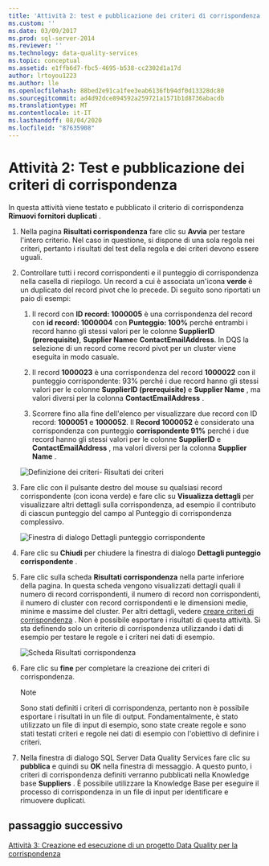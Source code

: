 ```yaml
---
title: 'Attività 2: test e pubblicazione dei criteri di corrispondenza | Microsoft Docs'
ms.custom: ''
ms.date: 03/09/2017
ms.prod: sql-server-2014
ms.reviewer: ''
ms.technology: data-quality-services
ms.topic: conceptual
ms.assetid: e1ffb6d7-fbc5-4695-b538-cc2302d1a17d
author: lrtoyou1223
ms.author: lle
ms.openlocfilehash: 88bed2e91ca1fee3eab6136fb94df0d13328dc80
ms.sourcegitcommit: ad4d92dce894592a259721a1571b1d8736abacdb
ms.translationtype: MT
ms.contentlocale: it-IT
ms.lasthandoff: 08/04/2020
ms.locfileid: "87635908"
---
```

# <a name="task-2-testing-and-publishing-the-matching-policy"></a>Attività 2: Test e pubblicazione dei criteri di corrispondenza
  In questa attività viene testato e pubblicato il criterio di corrispondenza **Rimuovi fornitori duplicati** .  
  
1.  Nella pagina **Risultati corrispondenza** fare clic su **Avvia** per testare l'intero criterio. Nel caso in questione, si dispone di una sola regola nei criteri, pertanto i risultati del test della regola e dei criteri devono essere uguali.  
  
2.  Controllare tutti i record corrispondenti e il punteggio di corrispondenza nella casella di riepilogo. Un record a cui è associata un'icona **verde** è un duplicato del record pivot che lo precede. Di seguito sono riportati un paio di esempi:  
  
    1.  Il record con **ID record: 1000005** è una corrispondenza del record con **id record: 1000004** con **Punteggio: 100%** perché entrambi i record hanno gli stessi valori per le colonne **SupplierID (prerequisite)**, **Supplier Name**e **ContactEmailAddress**. In DQS la selezione di un record come record pivot per un cluster viene eseguita in modo casuale.  
  
    2.  Il record **1000023** è una corrispondenza del record **1000022** con il punteggio corrispondente: 93% perché i due record hanno gli stessi valori per le colonne **SupplierID (prerequisite)** e **Supplier Name** , ma valori diversi per la colonna **ContactEmailAddress** .  
  
    3.  Scorrere fino alla fine dell'elenco per visualizzare due record con ID record: **1000051** e **1000052**. Il **Record 1000052** è considerato una corrispondenza con punteggio **corrispondente 91%** perché i due record hanno gli stessi valori per le colonne **SupplierID** e **ContactEmailAddress** , ma valori diversi per la colonna **Supplier Name** .  
  
     ![Definizione dei criteri- Risultati dei criteri](../../2014/tutorials/media/et-testingandpublishingthematchingpolicy-01.jpg "Definizione dei criteri- Risultati dei criteri")  
  
3.  Fare clic con il pulsante destro del mouse su qualsiasi record corrispondente (con icona verde) e fare clic su **Visualizza dettagli** per visualizzare altri dettagli sulla corrispondenza, ad esempio il contributo di ciascun punteggio del campo al Punteggio di corrispondenza complessivo.  
  
     ![Finestra di dialogo Dettagli punteggio corrispondente](../../2014/tutorials/media/et-testingandpublishingthematchingpolicy-02.jpg "Finestra di dialogo Dettagli punteggio corrispondente")  
  
4.  Fare clic su **Chiudi** per chiudere la finestra di dialogo **Dettagli punteggio corrispondente** .  
  
5.  Fare clic sulla scheda **Risultati corrispondenza** nella parte inferiore della pagina. In questa scheda vengono visualizzati dettagli quali il numero di record corrispondenti, il numero di record non corrispondenti, il numero di cluster con record corrispondenti e le dimensioni medie, minime e massime del cluster. Per altri dettagli, vedere [creare criteri di corrispondenza](https://msdn.microsoft.com/library/hh270290.aspx) . Non è possibile esportare i risultati di questa attività. Si sta definendo solo un criterio di corrispondenza utilizzando i dati di esempio per testare le regole e i criteri nei dati di esempio.  
  
     ![Scheda Risultati corrispondenza](../../2014/tutorials/media/et-testingandpublishingthematchingpolicy-03.jpg "Scheda Risultati corrispondenza")  
  
6.  Fare clic su **fine** per completare la creazione dei criteri di corrispondenza.  
  
    > [!NOTE]  
    >  Sono stati definiti i criteri di corrispondenza, pertanto non è possibile esportare i risultati in un file di output. Fondamentalmente, è stato utilizzato un file di input di esempio, sono state create regole e sono stati testati criteri e regole nei dati di esempio con l'obiettivo di definire i criteri.  
  
7.  Nella finestra di dialogo SQL Server Data Quality Services fare clic su **pubblica** e quindi su **OK** nella finestra di messaggio. A questo punto, i criteri di corrispondenza definiti verranno pubblicati nella Knowledge base **Suppliers** . È possibile utilizzare la Knowledge Base per eseguire il processo di corrispondenza in un file di input per identificare e rimuovere duplicati.  
  
## <a name="next-step"></a>passaggio successivo  
 [Attività 3: Creazione ed esecuzione di un progetto Data Quality per la corrispondenza](../../2014/tutorials/task-3-creating-and-running-a-data-quality-project-for-matching.md)  
  
  

